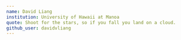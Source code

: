 ```yaml
---
name: David Liang 
institution: University of Hawaii at Manoa 
quote: Shoot for the stars, so if you fall you land on a cloud.
github_user: davidvliang
---
```

